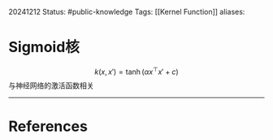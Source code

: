20241212
Status: #public-knowledge
Tags: [[Kernel Function]]
aliases: 
# Sigmoid核
$$k(x,x')=\tanh(\alpha x^\top x' + c)$$
与神经网络的激活函数相关






---
# References

